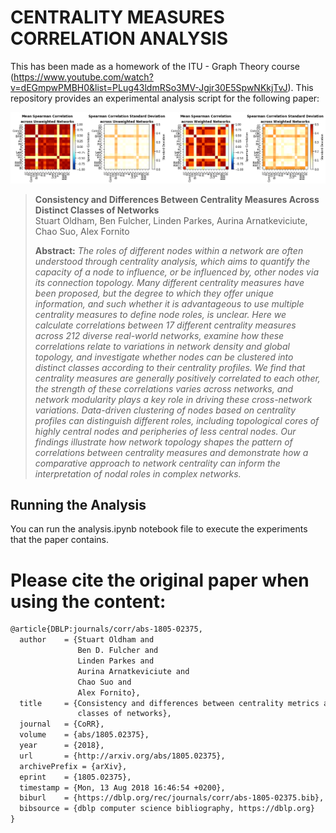 # CENTRALITY MEASURES CORRELATION ANALYSIS
This has been made as a homework of the ITU - Graph Theory course (https://www.youtube.com/watch?v=dEGmpwPMBH0&list=PLug43ldmRSo3MV-Jgjr30E5SpwNKkjTvJ). This repository provides an experimental analysis script for the following paper:

![fig1](correlations.png)

> **Consistency and Differences Between Centrality Measures Across Distinct Classes of Networks**<br/>
> Stuart Oldham, Ben Fulcher, Linden Parkes, Aurina Arnatkeviciute, Chao Suo, Alex Fornito<br/>
>
> **Abstract:** *The roles of different nodes within a network are often understood through centrality analysis, which aims to quantify the capacity of a node to influence, or be influenced by, other nodes via its connection topology. Many different centrality measures have been proposed, but the degree to which they offer unique information, and such whether it is advantageous to use multiple centrality measures to define node roles, is unclear. Here we calculate correlations between 17 different centrality measures across 212 diverse real-world networks, examine how these correlations relate to variations in network density and global topology, and investigate whether nodes can be clustered into distinct classes according to their centrality profiles. We find that centrality measures are generally positively correlated to each other, the strength of these correlations varies across networks, and network modularity plays a key role in driving these cross-network variations. Data-driven clustering of nodes based on centrality profiles can distinguish different roles, including topological cores of highly central nodes and peripheries of less central nodes. Our findings illustrate how network topology shapes the pattern of correlations between centrality measures and demonstrate how a comparative approach to network centrality can inform the interpretation of nodal roles in complex networks.*

## Running the Analysis

You can run the analysis.ipynb notebook file to execute the experiments that the paper contains.

# Please cite the original paper when using the content:

```latex
@article{DBLP:journals/corr/abs-1805-02375,
  author    = {Stuart Oldham and
               Ben D. Fulcher and
               Linden Parkes and
               Aurina Arnatkeviciute and
               Chao Suo and
               Alex Fornito},
  title     = {Consistency and differences between centrality metrics across distinct
               classes of networks},
  journal   = {CoRR},
  volume    = {abs/1805.02375},
  year      = {2018},
  url       = {http://arxiv.org/abs/1805.02375},
  archivePrefix = {arXiv},
  eprint    = {1805.02375},
  timestamp = {Mon, 13 Aug 2018 16:46:54 +0200},
  biburl    = {https://dblp.org/rec/journals/corr/abs-1805-02375.bib},
  bibsource = {dblp computer science bibliography, https://dblp.org}
}
```
